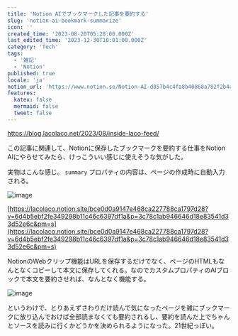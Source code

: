 ```yaml
---
title: 'Notion AIでブックマークした記事を要約する'
slug: 'notion-ai-bookmark-summarize'
icon: ''
created_time: '2023-08-20T05:28:00.000Z'
last_edited_time: '2023-12-30T10:01:00.000Z'
category: 'Tech'
tags:
  - '雑記'
  - 'Notion'
published: true
locale: 'ja'
notion_url: 'https://www.notion.so/Notion-AI-d857b4c4fa8b40868a782f2b4ab3fbf0'
features:
  katex: false
  mermaid: false
  tweet: false
---
```


https://blog.lacolaco.net/2023/08/inside-laco-feed/

この記事に関連して、Notionに保存したブックマークを要約する仕事をNotion AIにやらせてみたら、けっこういい感じに使えそうな気がした。

実物はこんな感じ。 `summary` プロパティの内容は、ページの作成時に自動入力される。

![image](/images/notion-ai-bookmark-summarize/Untitled.png)

[https://lacolaco.notion.site/bce0d0a9147e468ca227788ca1797d28?v=6d4b5ebf2fe349298b11c46c6397df1a&p=3c78c1ab946646d18e83541d33d52e6c&pm=s](https://lacolaco.notion.site/bce0d0a9147e468ca227788ca1797d28?v=6d4b5ebf2fe349298b11c46c6397df1a&p=3c78c1ab946646d18e83541d33d52e6c&pm=s)

NotionのWebクリップ機能はURLを保存するだけでなく、ページのHTMLもなんとなくコピーして本文に保存してくれる。なのでカスタムプロパティのAIブロックで本文を要約させれば、なんとなく機能する。

![image](/images/notion-ai-bookmark-summarize/Untitled.png)

というわけで、とりあえずさわりだけ読んで気になったページを雑にブックマークに放り込んでおけば全部読まなくても要約されるし、要約を読んだ上でちゃんとソースを読みに行くかどうかを決められるようになった。21世紀っぽい。
